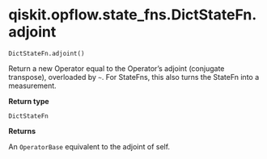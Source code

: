 # qiskit.opflow\.state\_fns.DictStateFn.adjoint

`DictStateFn.adjoint()`

Return a new Operator equal to the Operator’s adjoint (conjugate transpose), overloaded by `~`. For StateFns, this also turns the StateFn into a measurement.

**Return type**

`DictStateFn`

**Returns**

An `OperatorBase` equivalent to the adjoint of self.
